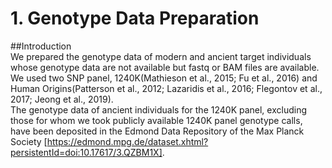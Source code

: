 # 1. Genotype Data Preparation  

##Introduction  
We prepared the genotype data of modern and ancient target individuals whose genotype data are not available but fastq or BAM files are available.  
We used two SNP panel, 1240K(Mathieson et al., 2015; Fu et al., 2016) and Human Origins(Patterson et al., 2012; Lazaridis et al., 2016; Flegontov et al., 2017; Jeong et al., 2019).  
The genotype data of ancient individuals for the 1240K panel, excluding those for whom we took publicly available 1240K panel genotype calls,  
have been deposited in the Edmond Data Repository of the Max Planck Society [https://edmond.mpg.de/dataset.xhtml?persistentId=doi:10.17617/3.QZBM1X].


